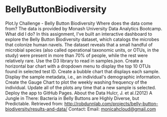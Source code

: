 # BellyButtonBiodiversity
Plot.ly Challenge - Belly Button Biodiversity Where does the data come from? The data is provided by Monash University Data Analytics Bootcamp.  What did I do? In this assignment, I've built an interactive dashboard to explore the Belly Button Biodiversity dataset, which catalogs the microbes that colonize human navels.  The dataset reveals that a small handful of microbial species (also called operational taxonomic units, or OTUs, in the study) were present in more than 70% of people, while the rest were relatively rare.  Use the D3 library to read in samples.json.  Create a horizontal bar chart with a dropdown menu to display the top 10 OTUs found in selected test ID.  Create a bubble chart that displays each sample.  Display the sample metadata, i.e., an individual's demographic information.  Create the Gauge Chart to plot the weekly washing frequency of the individual.  Update all of the plots any time that a new sample is selected.  Deploy the app to GitHub Pages.  About the Data Hulcr, J. et al.(2012) A Jungle in There: Bacteria in Belly Buttons are Highly Diverse, but Predictable. Retrieved from: http://robdunnlab.com/projects/belly-button-biodiversity/results-and-data/  Contact:  Email: monicahcloud@gmail.com
